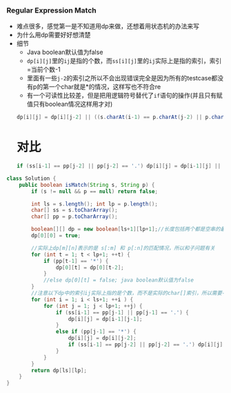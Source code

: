 ### Regular Expression Match
* 难点很多，感觉第一是不知道用dp来做，还想着用状态机的办法来写
* 为什么用dp需要好好想清楚
* 细节
  * Java boolean默认值为false
  * `dp[i][j]`里的`ij`是指的个数，而`ss[i][j]`里的`ij`实际上是指的索引，索引=当前个数-1
  * 里面有一些`j-2`的索引之所以不会出现错误完全是因为所有的testcase都没有p的第一个char就是*的情况，这样写也不符合re
  * 有一个可读性比较差，但是把用逻辑符号替代了`if`语句的操作(并且只有赋值只有boolean情况这样用才对)
  ```java
  dp[i][j] = dp[i][j-2] || ((s.charAt(i-1) == p.charAt(j-2) || p.charAt(j-2) == '.') && dp[i-1][j]); 
  ```
  # 对比
  ```java
  if (ss[i-1] == pp[j-2] || pp[j-2] == '.') dp[i][j] = dp[i-1][j] || dp[i][j];
  ```
  
```java
class Solution {
    public boolean isMatch(String s, String p) {
        if (s != null && p == null) return false;

        int ls = s.length(); int lp = p.length();
        char[] ss = s.toCharArray();
        char[] pp = p.toCharArray();

        boolean[][] dp = new boolean[ls+1][lp+1];//长度包括两个都是空串的最初子问题，所以+1
        dp[0][0] = true;

        //实际上dp[m][n]表示的是 s[:m] 和 p[:n]的匹配情况，所以和子问题有关
        for (int t = 1; t < lp+1; ++t) {
        	if (pp[t-1] == '*') {
        		dp[0][t] = dp[0][t-2];
        	}
        	//else dp[0][t] = false; java boolean默认值为false
        }
        //注意以下dp中的索引ij实际上指的是个数，而不是实际的char[]索引，所以需要-1
        for (int i = 1; i < ls+1; ++i ) {
        	for (int j = 1; j < lp+1; ++j) {
        		if (ss[i-1] == pp[j-1] || pp[j-1] == '.') {
        			dp[i][j] = dp[i-1][j-1];
        		}
        		else if (pp[j-1] == '*') {
        			dp[i][j] = dp[i][j-2];
        			if (ss[i-1] == pp[j-2] || pp[j-2] == '.') dp[i][j] = dp[i-1][j] || dp[i][j];
        		}
        	}
        }
        return dp[ls][lp];
    }
}
```
